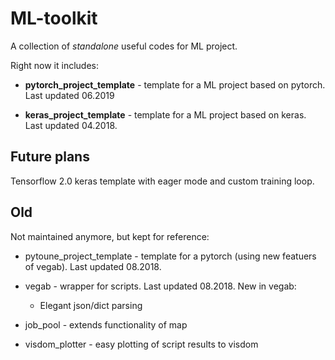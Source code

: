 # ML-toolkit

A collection of *standalone* useful codes for ML project. 

Right now it includes:

* **pytorch_project_template** - template for a ML project based on pytorch. Last updated 06.2019

* **keras_project_template** - template for a ML project based on keras. Last updated 04.2018.

## Future plans

Tensorflow 2.0 keras template with eager mode and custom training loop.

## Old 

Not maintained anymore, but kept for reference:

* pytoune_project_template - template for a pytorch (using new featuers of vegab). Last updated 08.2018.

* vegab - wrapper for scripts. Last updated 08.2018. New in vegab:

    - Elegant json/dict parsing

* job_pool - extends functionality of map

* visdom_plotter - easy plotting of script results to visdom
